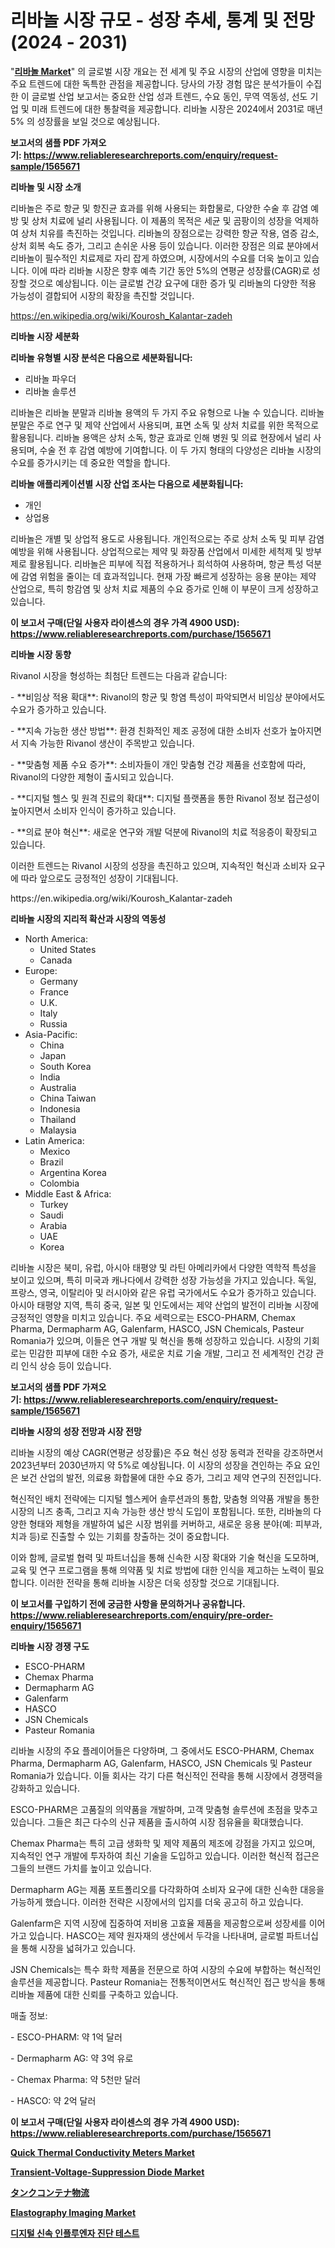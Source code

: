 <p><h1>리바놀 시장 규모 - 성장 추세, 통계 및 전망 (2024 - 2031)</h1></p><p>"<strong><a href="https://www.reliableresearchreports.com/rivanol-r1565671">리바놀 Market</a></strong>" 의 글로벌 시장 개요는 전 세계 및 주요 시장의 산업에 영향을 미치는 주요 트렌드에 대한 독특한 관점을 제공합니다. 당사의 가장 경험 많은 분석가들이 수집한 이 글로벌 산업 보고서는 중요한 산업 성과 트렌드, 수요 동인, 무역 역동성, 선도 기업 및 미래 트렌드에 대한 통찰력을 제공합니다. 리바놀 시장은 2024에서 2031로 매년 5% 의 성장률을 보일 것으로 예상됩니다.</p>
<p><strong>보고서의 샘플 PDF 가져오기:&nbsp;<a href="https://www.reliableresearchreports.com/enquiry/request-sample/1565671">https://www.reliableresearchreports.com/enquiry/request-sample/1565671</a></strong></p>
<p><strong>리바놀 및 시장 소개</strong></p>
<p><p>리바놀은 주로 항균 및 항진균 효과를 위해 사용되는 화합물로, 다양한 수술 후 감염 예방 및 상처 치료에 널리 사용됩니다. 이 제품의 목적은 세균 및 곰팡이의 성장을 억제하여 상처 치유를 촉진하는 것입니다. 리바놀의 장점으로는 강력한 항균 작용, 염증 감소, 상처 회복 속도 증가, 그리고 손쉬운 사용 등이 있습니다. 이러한 장점은 의료 분야에서 리바놀이 필수적인 치료제로 자리 잡게 하였으며, 시장에서의 수요를 더욱 높이고 있습니다. 이에 따라 리바놀 시장은 향후 예측 기간 동안 5%의 연평균 성장률(CAGR)로 성장할 것으로 예상됩니다. 이는 글로벌 건강 요구에 대한 증가 및 리바놀의 다양한 적용 가능성이 결합되어 시장의 확장을 촉진할 것입니다.</p></p>
<p><a href="https://en.wikipedia.org/wiki/Kourosh_Kalantar-zadeh">https://en.wikipedia.org/wiki/Kourosh_Kalantar-zadeh</a></p>
<p><strong>리바놀 시장 세분화</strong></p>
<p><strong>리바놀 유형별 시장 분석은 다음으로 세분화됩니다:</strong></p>
<p><ul><li>리바놀 파우더</li><li>리바놀 솔루션</li></ul></p>
<p><p>리바놀은 리바놀 분말과 리바놀 용액의 두 가지 주요 유형으로 나눌 수 있습니다. 리바놀 분말은 주로 연구 및 제약 산업에서 사용되며, 표면 소독 및 상처 치료를 위한 목적으로 활용됩니다. 리바놀 용액은 상처 소독, 항균 효과로 인해 병원 및 의료 현장에서 널리 사용되며, 수술 전 후 감염 예방에 기여합니다. 이 두 가지 형태의 다양성은 리바놀 시장의 수요를 증가시키는 데 중요한 역할을 합니다.</p></p>
<p><strong>리바놀 애플리케이션별 시장 산업 조사는 다음으로 세분화됩니다:</strong></p>
<p><ul><li>개인</li><li>상업용</li></ul></p>
<p><p>리바놀은 개별 및 상업적 용도로 사용됩니다. 개인적으로는 주로 상처 소독 및 피부 감염 예방을 위해 사용됩니다. 상업적으로는 제약 및 화장품 산업에서 미세한 세척제 및 방부제로 활용됩니다. 리바놀은 피부에 직접 적용하거나 희석하여 사용하며, 항균 특성 덕분에 감염 위험을 줄이는 데 효과적입니다. 현재 가장 빠르게 성장하는 응용 분야는 제약 산업으로, 특히 항감염 및 상처 치료 제품의 수요 증가로 인해 이 부문이 크게 성장하고 있습니다.</p></p>
<p><strong>이 보고서 구매(단일 사용자 라이센스의 경우 가격 4900 USD): <a href="https://www.reliableresearchreports.com/purchase/1565671">https://www.reliableresearchreports.com/purchase/1565671</a></strong></p>
<p><strong>리바놀 시장 동향</strong></p>
<p><p>Rivanol 시장을 형성하는 최첨단 트렌드는 다음과 같습니다:</p><p>- **비임상 적용 확대**: Rivanol의 항균 및 항염 특성이 파악되면서 비임상 분야에서도 수요가 증가하고 있습니다.</p><p>- **지속 가능한 생산 방법**: 환경 친화적인 제조 공정에 대한 소비자 선호가 높아지면서 지속 가능한 Rivanol 생산이 주목받고 있습니다.</p><p>- **맞춤형 제품 수요 증가**: 소비자들이 개인 맞춤형 건강 제품을 선호함에 따라, Rivanol의 다양한 제형이 출시되고 있습니다.</p><p>- **디지털 헬스 및 원격 진료의 확대**: 디지털 플랫폼을 통한 Rivanol 정보 접근성이 높아지면서 소비자 인식이 증가하고 있습니다.</p><p>- **의료 분야 혁신**: 새로운 연구와 개발 덕분에 Rivanol의 치료 적응증이 확장되고 있습니다.</p><p>이러한 트렌드는 Rivanol 시장의 성장을 촉진하고 있으며, 지속적인 혁신과 소비자 요구에 따라 앞으로도 긍정적인 성장이 기대됩니다.</p></p>
<p>https://en.wikipedia.org/wiki/Kourosh_Kalantar-zadeh</p>
<p><strong>리바놀 시장의 지리적 확산과 시장의 역동성</strong></p>
<p><ul>
    <li>
        North America:
        <ul>
            <li>United States</li>
            <li>Canada</li>
        </ul>
    </li>
    <li>
        Europe:
        <ul>
            <li>Germany</li>
            <li>France</li>
            <li>U.K.</li>
            <li>Italy</li>
            <li>Russia</li>
        </ul>
    </li>
    <li>
        Asia-Pacific:
        <ul>
            <li>China</li>
            <li>Japan</li>
            <li>South Korea</li>
            <li>India</li>
            <li>Australia</li>
            <li>China Taiwan</li>
            <li>Indonesia</li>
            <li>Thailand</li>
            <li>Malaysia</li>
        </ul>
    </li>
    <li>
        Latin America:
        <ul>
            <li>Mexico</li>
            <li>Brazil</li>
            <li>Argentina Korea</li>
            <li>Colombia</li>
        </ul>
    </li>
    <li>
        Middle East & Africa:
        <ul>
            <li>Turkey</li>
            <li>Saudi</li>
            <li>Arabia</li>
            <li>UAE</li>
            <li>Korea</li>
        </ul>
    </li>
    </ul></p>
<p><p>리바놀 시장은 북미, 유럽, 아시아 태평양 및 라틴 아메리카에서 다양한 역학적 특성을 보이고 있으며, 특히 미국과 캐나다에서 강력한 성장 가능성을 가지고 있습니다. 독일, 프랑스, 영국, 이탈리아 및 러시아와 같은 유럽 국가에서도 수요가 증가하고 있습니다. 아시아 태평양 지역, 특히 중국, 일본 및 인도에서는 제약 산업의 발전이 리바놀 시장에 긍정적인 영향을 미치고 있습니다. 주요 세력으로는 ESCO-PHARM, Chemax Pharma, Dermapharm AG, Galenfarm, HASCO, JSN Chemicals, Pasteur Romania가 있으며, 이들은 연구 개발 및 혁신을 통해 성장하고 있습니다. 시장의 기회로는 민감한 피부에 대한 수요 증가, 새로운 치료 기술 개발, 그리고 전 세계적인 건강 관리 인식 상승 등이 있습니다.</p></p>
<p><strong>보고서의 샘플 PDF 가져오기:&nbsp;<a href="https://www.reliableresearchreports.com/enquiry/request-sample/1565671">https://www.reliableresearchreports.com/enquiry/request-sample/1565671</a></strong></p>
<p><strong>리바놀 시장의 성장 전망과 시장 전망</strong></p>
<p><p>리바놀 시장의 예상 CAGR(연평균 성장률)은 주요 혁신 성장 동력과 전략을 강조하면서 2023년부터 2030년까지 약 5%로 예상됩니다. 이 시장의 성장을 견인하는 주요 요인은 보건 산업의 발전, 의료용 화합물에 대한 수요 증가, 그리고 제약 연구의 진전입니다. </p><p>혁신적인 배치 전략에는 디지털 헬스케어 솔루션과의 통합, 맞춤형 의약품 개발을 통한 시장의 니즈 충족, 그리고 지속 가능한 생산 방식 도입이 포함됩니다. 또한, 리바놀의 다양한 형태와 제형을 개발하여 넓은 시장 범위를 커버하고, 새로운 응용 분야(예: 피부과, 치과 등)로 진출할 수 있는 기회를 창출하는 것이 중요합니다.</p><p>이와 함께, 글로벌 협력 및 파트너십을 통해 신속한 시장 확대와 기술 혁신을 도모하며, 교육 및 연구 프로그램을 통해 의약품 및 치료 방법에 대한 인식을 제고하는 노력이 필요합니다. 이러한 전략을 통해 리바놀 시장은 더욱 성장할 것으로 기대됩니다.</p></p>
<p><strong>이 보고서를 구입하기 전에 궁금한 사항을 문의하거나 공유합니다. <a href="https://www.reliableresearchreports.com/enquiry/pre-order-enquiry/1565671">https://www.reliableresearchreports.com/enquiry/pre-order-enquiry/1565671</a></strong></p>
<p><strong>리바놀 시장 경쟁 구도</strong></p>
<p><ul><li>ESCO-PHARM</li><li>Chemax Pharma</li><li>Dermapharm AG</li><li>Galenfarm</li><li>HASCO</li><li>JSN Chemicals</li><li>Pasteur Romania</li></ul></p>
<p><p>리바놀 시장의 주요 플레이어들은 다양하며, 그 중에서도 ESCO-PHARM, Chemax Pharma, Dermapharm AG, Galenfarm, HASCO, JSN Chemicals 및 Pasteur Romania가 있습니다. 이들 회사는 각기 다른 혁신적인 전략을 통해 시장에서 경쟁력을 강화하고 있습니다.</p><p>ESCO-PHARM은 고품질의 의약품을 개발하며, 고객 맞춤형 솔루션에 초점을 맞추고 있습니다. 그들은 최근 다수의 신규 제품을 출시하여 시장 점유율을 확대했습니다.</p><p>Chemax Pharma는 특히 고급 생화학 및 제약 제품의 제조에 강점을 가지고 있으며, 지속적인 연구 개발에 투자하여 최신 기술을 도입하고 있습니다. 이러한 혁신적 접근은 그들의 브랜드 가치를 높이고 있습니다.</p><p>Dermapharm AG는 제품 포트폴리오를 다각화하여 소비자 요구에 대한 신속한 대응을 가능하게 했습니다. 이러한 전략은 시장에서의 입지를 더욱 공고히 하고 있습니다.</p><p>Galenfarm은 지역 시장에 집중하여 저비용 고효율 제품을 제공함으로써 성장세를 이어가고 있습니다. HASCO는 제약 원자재의 생산에서 두각을 나타내며, 글로벌 파트너십을 통해 시장을 넓혀가고 있습니다. </p><p>JSN Chemicals는 특수 화학 제품을 전문으로 하여 시장의 수요에 부합하는 혁신적인 솔루션을 제공합니다. Pasteur Romania는 전통적이면서도 혁신적인 접근 방식을 통해 리바놀 제품에 대한 신뢰를 구축하고 있습니다.</p><p>매출 정보:</p><p>- ESCO-PHARM: 약 1억 달러</p><p>- Dermapharm AG: 약 3억 유로</p><p>- Chemax Pharma: 약 5천만 달러</p><p>- HASCO: 약 2억 달러</p></p>
<p><strong>이 보고서 구매(단일 사용자 라이센스의 경우 가격 4900 USD): <a href="https://www.reliableresearchreports.com/purchase/1565671">https://www.reliableresearchreports.com/purchase/1565671</a></strong></p>
<p><strong><p><a href="https://medium.com/@doristurner71/global-quick-thermal-conductivity-meters-market-by-product-type-by-application-by-region-and-3c80a50adba0">Quick Thermal Conductivity Meters Market</a></p><p><a href="https://issuu.com/reportprime-2/docs/transient-voltage-suppression-diode_56e926c1ddb23e">Transient-Voltage-Suppression Diode Market</a></p><p><a href="https://medium.com/@lenorakris2023/tank-container-logistics-market-%E3%81%AE%E3%82%B0%E3%83%AD%E3%83%BC%E3%83%90%E3%83%AB%E5%B8%82%E5%A0%B4%E6%A6%82%E8%A6%81%E3%81%AF-%E4%B8%96%E7%95%8C%E3%81%8A%E3%82%88%E3%81%B3%E4%B8%BB%E8%A6%81%E5%B8%82%E5%A0%B4%E3%81%AB%E3%81%8A%E3%81%91%E3%82%8B%E6%A5%AD%E7%95%8C%E3%81%AB%E5%BD%B1%E9%9F%BF%E3%82%92%E4%B8%8E%E3%81%88%E3%82%8B%E4%B8%BB%E8%A6%81%E3%81%AA%E3%83%88%E3%83%AC%E3%83%B3%E3%83%89%E3%81%AB%E3%81%A4%E3%81%84%E3%81%A6-%E7%8B%AC%E8%87%AA%E3%81%AE%E8%A6%96%E7%82%B9%E3%82%92%E6%8F%90%E4%BE%9B%E3%81%97%E3%81%BE%E3%81%99-c5d3135d22b2">タンクコンテナ物流</a></p><p><a href="https://github.com/ParvinKhatun77/Market-Research-Report-List-1/blob/main/elastography-imaging-market.md">Elastography Imaging Market</a></p><p><a href="https://medium.com/@czbtzkwc9/digital-rapid-influenza-diagnostic-test-market-%EC%9D%98-%EA%B8%80%EB%A1%9C%EB%B2%8C-%EC%8B%9C%EC%9E%A5-%EA%B0%9C%EC%9A%94%EB%8A%94-%EC%A0%84-%EC%84%B8%EA%B3%84-%EB%B0%8F-%EC%A3%BC%EC%9A%94-%EC%8B%9C%EC%9E%A5%EC%9D%98-%EC%82%B0%EC%97%85%EC%97%90-%EC%98%81%ED%96%A5%EC%9D%84-%EB%AF%B8%EC%B9%98%EB%8A%94-%EC%A3%BC%EC%9A%94-%ED%8A%B8%EB%A0%8C%EB%93%9C%EC%97%90-%EB%8C%80%ED%95%9C-1642e5905c01?postPublishedType=initial">디지털 신속 인플루엔자 진단 테스트</a></p></strong></p>
<p></p>